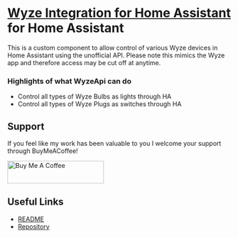 # [Wyze Integration for Home Assistant](https://github.com/JoshuaMulliken/ha-wyzeapi) for Home Assistant

This is a custom component to allow control of various Wyze devices in Home Assistant using the unofficial API. Please note this mimics the Wyze app and therefore access may be cut off at anytime.

### Highlights of what **WyzeApi** can do

* Control all types of Wyze Bulbs as lights through HA
* Control all types of Wyze Plugs as switches through HA

## Support
If you feel like my work has been valuable to you I welcome your support through BuyMeACoffee!

<a href="https://www.buymeacoffee.com/joshmulliken" target="_blank"><img src="https://cdn.buymeacoffee.com/buttons/default-orange.png" alt="Buy Me A Coffee" style="height: 51px !important;width: 217px !important;" ></a>

## Useful Links

* [README](https://github.com/JoshuaMulliken/ha-wyzeapi/blob/master/README.md)
* [Repository](https://github.com/JoshuaMulliken/ha-wyzeapi)

